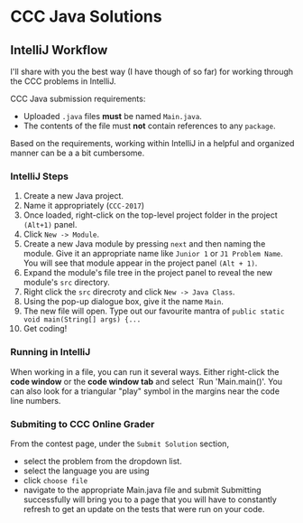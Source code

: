 # CCC Java Solutions
## IntelliJ Workflow
I'll share with you the best way (I have though of so far) for 
working through the CCC problems in IntelliJ.

CCC Java submission requirements:
- Uploaded `.java` files **must** be named `Main.java`.
- The contents of the file must **not** contain references to any `package`.

Based on the requirements, working within IntelliJ in a helpful and organized 
manner can be a a bit cumbersome.

### IntelliJ Steps
1. Create a new Java project.
2. Name it appropriately (`CCC-2017`)
3. Once loaded, right-click on the top-level project folder 
in the project `(Alt+1)` panel.
4. Click `New -> Module`.
5. Create a new Java module by pressing `next` and then naming the module. 
Give it an appropriate name like `Junior 1` or `J1 Problem Name`.
You will see that module appear in the project panel `(Alt + 1)`.
6. Expand the module's file tree in the project panel to reveal the 
new module's `src` directory.
7. Right click the `src` direcroty and click `New -> Java Class`.
8. Using the pop-up dialogue box, give it the name `Main`.
9. The new file will open. Type out our favourite mantra of `public static void main(String[] args) {...`
10. Get coding!

### Running in IntelliJ
When working in a file, you can run it several ways. Either right-click 
the **code window** or the **code window tab** and select `Run 'Main.main()'.
You can also look for a triangular "play" symbol in the margins near the code line numbers.

### Submiting to CCC Online Grader
From the contest page, under the `Submit Solution` section,
- select the problem from the dropdown list.
- select the language you are using
- click `choose file`
- navigate to the appropriate Main.java file and submit
Submitting successfully will bring you to a page that you will have to constantly
refresh to get an update on the tests that were run on your code.